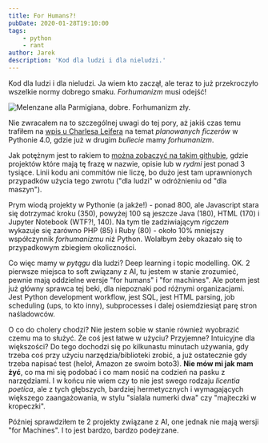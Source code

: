 ```yaml
---
title: For Humans?!
pubDate: 2020-01-28T19:10:00
tags:
    - python
    - rant
author: Jarek
description: 'Kod dla ludzi i dla nieludzi.'
---
```


Kod dla ludzi i dla nieludzi. Ja wiem kto zaczął, ale teraz to już przekroczyło wszelkie normy dobrego smaku. _Forhumanizm_ musi odejść!

![Melenzane alla Parmigiana, dobre. Forhumanizm zły.](https://i.imgur.com/xqszjDzh.jpg)

Nie zwracałem na to szczególnej uwagi do tej pory, aż jakiś czas temu trafiłem na [wpis u Charlesa Leifera](https://charlesleifer.com/blog/new-features-planned-for-python-4-0/) na temat _planowanych ficzerów_ w Pythonie 4.0, gdzie już w drugim _bullecie_ mamy _forhumanizm_.

Jak potężnym jest to rakiem to [można zobaczyć na takim githubie](https://github.com/search?q=%22for+Humans%22), gdzie projektów które mają tę frazę w nazwie, opisie lub w _rydmi_ jest ponad 3 tysiące. Linii kodu ani commitów nie liczę, bo dużo jest tam uprawnionych przypadków użycia tego zwrotu ("dla ludzi" w odróżnieniu od "dla maszyn").

Prym wiodą projekty w Pythonie (a jakże!) - ponad 800, ale Javascript stara się dotrzymać kroku (350), powyżej 100 są jeszcze Java (180), HTML (170) i Jupyter Notebook (WTF?!, 140). Na tym tle zadziwiającym _rigczem_ wykazuje się zarówno PHP (85) i Ruby (80) - około 10% mniejszy współczynnik _forhumanizmu_ niż Python. Wolałbym żeby okazało się to przypadkowym zbiegiem okoliczności.

Co więc mamy w _pytągu_ dla ludzi? Deep learning i topic modelling. OK. 2 pierwsze miejsca to soft związany z AI, tu jestem w stanie zrozumieć, pewnie mają oddzielne wersje "for humans" i "for machines". Ale potem jest już główny sprawca tej beki, dla niepoznaki pod różnymi organizacjami. Jest Python development workflow, jest SQL, jest HTML parsing, job scheduling (ups, to kto inny), subprocesses i dalej osiemdziesiąt parę stron naśladowców.

O co do cholery chodzi? Nie jestem sobie w stanie również wyobrazić czemu ma to służyć. Że coś jest łatwe w użyciu? Przyjemne? Intuicyjne dla większości? Do tego dochodzi się po kilkunastu minutach używania, gdy trzeba coś przy użyciu narzędzia/biblioteki zrobić, a już ostatecznie gdy trzeba napisać test (heloł, Amazon ze swoim boto3). **Nie mów mi jak mam żyć**, co ma mi się podobać i co mam nosić na codzień na pasku z narzędziami. I w końcu nie wiem czy to nie jest swego rodzaju _licentia poetica_, ale z tych głębszych, bardziej hermetycznych i wymagających większego zaangażowania, w stylu "sialala numerki dwa" czy "majteczki w kropeczki".

Później sprawdziłem te 2 projekty związane z AI, one jednak nie mają wersji "for Machines". I to jest bardzo, bardzo podejrzane.
